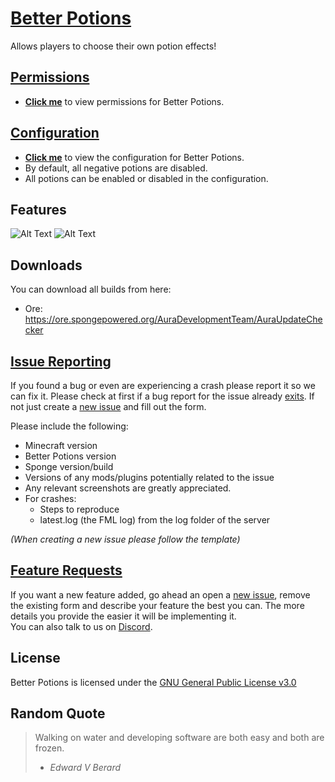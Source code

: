 # [Better Potions](https://github.com/AuraDevelopmentTeam/Better-Potions)


Allows players to choose their own potion effects!

## [Permissions](https://github.com/AuraDevelopmentTeam/Better-Potions/blob/master/src/main/java/net/dirtcraft/julian/betterpotions/Utilities/Permissions.java)
- [**Click me**](https://github.com/AuraDevelopmentTeam/Better-Potions/blob/master/src/main/java/net/dirtcraft/julian/betterpotions/Utilities/Permissions.java) to view permissions for Better Potions.

## [Configuration](https://paste.gg/p/anonymous/bcb52828b3fa4c619dfdb25f4b16907e)
- [**Click me**](https://paste.gg/p/anonymous/bcb52828b3fa4c619dfdb25f4b16907e) to view the configuration for Better Potions.
- By default, all negative potions are disabled.
- All potions can be enabled or disabled in the configuration.

## Features
![Alt Text](https://i.ibb.co/w0KcHRP/ezgif-1-98f3438a5b88.gif)
![Alt Text](https://i.ibb.co/bJfPZ33/ezgif-com-video-to-gif.gif)

## Downloads

You can download all builds from here:

- Ore: https://ore.spongepowered.org/AuraDevelopmentTeam/AuraUpdateChecker

## [Issue Reporting](https://github.com/AuraDevelopmentTeam/Better-Potions/issues)

If you found a bug or even are experiencing a crash please report it so we can fix it. Please check at first if a bug report for the issue already
[exits](https://github.com/AuraDevelopmentTeam/Better-Potions/issues). If not just create a
[new issue](https://github.com/AuraDevelopmentTeam/Better-Potions/issues/new) and fill out the form.

Please include the following:

* Minecraft version
* Better Potions version
* Sponge version/build
* Versions of any mods/plugins potentially related to the issue
* Any relevant screenshots are greatly appreciated.
* For crashes:
  * Steps to reproduce
  * latest.log (the FML log) from the log folder of the server

*(When creating a new issue please follow the template)*

## [Feature Requests](https://github.com/AuraDevelopmentTeam/Better-Potions/issues)

If you want a new feature added, go ahead an open a [new issue](https://github.com/AuraDevelopmentTeam/InvSync/AuraUpdateChecker/new), remove the existing form and
describe your feature the best you can. The more details you provide the easier it will be implementing it.  
You can also talk to us on [Discord](https://discord.me/bungeechat).

## License

Better Potions is licensed under the [GNU General Public License v3.0](https://www.gnu.org/licenses/gpl-3.0.html)

## Random Quote
> Walking on water and developing software are both easy and both are frozen.
>
> - <cite>Edward V Berard</cite>
